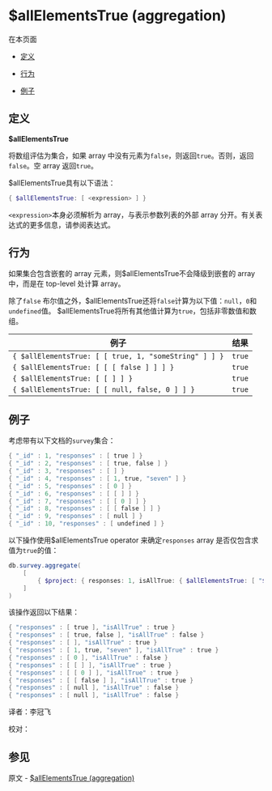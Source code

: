 # [ ](#)$allElementsTrue (aggregation)

[]()

在本页面

*   [定义](#definition)

*   [行为](#behavior)

*   [例子](#examples)

## <span id="definition">定义</span>

**$allElementsTrue**

将数组评估为集合，如果 array 中没有元素为`false`，则返回`true`。否则，返回`false`。空 array 返回`true`。

$allElementsTrue具有以下语法：

```powershell
{ $allElementsTrue: [ <expression> ] }
```

`<expression>`本身必须解析为 array，与表示参数列表的外部 array 分开。有关表达式的更多信息，请参阅表达式。

## <span id="behavior">行为</span>

如果集合包含嵌套的 array 元素，则$allElementsTrue不会降级到嵌套的 array 中，而是在 top-level 处计算 array。

除了`false` 布尔值之外，$allElementsTrue还将`false`计算为以下值：`null`，`0`和`undefined`值。 $allElementsTrue将所有其他值计算为`true`，包括非零数值和数组。

| 例子                                                  | 结果   |
| ----------------------------------------------------- | ------ |
| `{ $allElementsTrue: [ [ true, 1, "someString" ] ] }` | `true` |
| `{ $allElementsTrue: [ [ [ false ] ] ] }`             | `true` |
| `{ $allElementsTrue: [ [ ] ] }`                       | `true` |
| `{ $allElementsTrue: [ [ null, false, 0 ] ] }`        | `true` |


## <span id="examples">例子</span>

考虑带有以下文档的`survey`集合：

```powershell
{ "_id" : 1, "responses" : [ true ] }
{ "_id" : 2, "responses" : [ true, false ] }
{ "_id" : 3, "responses" : [ ] }
{ "_id" : 4, "responses" : [ 1, true, "seven" ] }
{ "_id" : 5, "responses" : [ 0 ] }
{ "_id" : 6, "responses" : [ [ ] ] }
{ "_id" : 7, "responses" : [ [ 0 ] ] }
{ "_id" : 8, "responses" : [ [ false ] ] }
{ "_id" : 9, "responses" : [ null ] }
{ "_id" : 10, "responses" : [ undefined ] }
```

以下操作使用$allElementsTrue operator 来确定`responses` array 是否仅包含求值为`true`的值：

```powershell
db.survey.aggregate(
    [
        { $project: { responses: 1, isAllTrue: { $allElementsTrue: [ "$responses" ] }, _id: 0 } }
    ]
)
```

该操作返回以下结果：

```powershell
{ "responses" : [ true ], "isAllTrue" : true }
{ "responses" : [ true, false ], "isAllTrue" : false }
{ "responses" : [ ], "isAllTrue" : true }
{ "responses" : [ 1, true, "seven" ], "isAllTrue" : true }
{ "responses" : [ 0 ], "isAllTrue" : false }
{ "responses" : [ [ ] ], "isAllTrue" : true }
{ "responses" : [ [ 0 ] ], "isAllTrue" : true }
{ "responses" : [ [ false ] ], "isAllTrue" : true }
{ "responses" : [ null ], "isAllTrue" : false }
{ "responses" : [ null ], "isAllTrue" : false }
```



译者：李冠飞

校对：

## 参见

原文 - [$allElementsTrue (aggregation)]( https://docs.mongodb.com/manual/reference/operator/aggregation/allElementsTrue/ )

